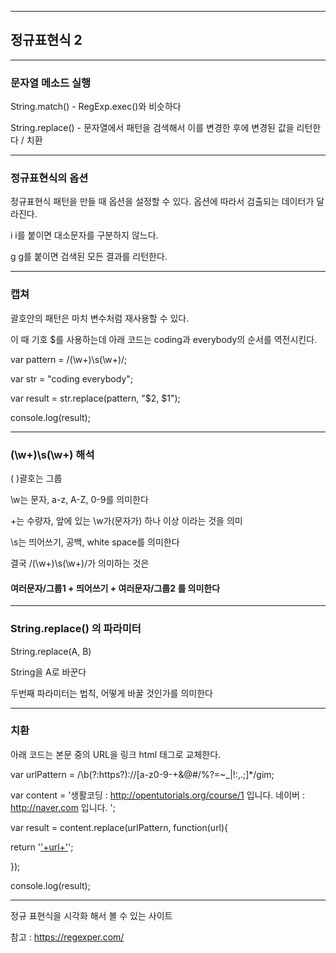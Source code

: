 ***
## 정규표현식 2
***

### 문자열 메소드 실행

String.match() - RegExp.exec()와 비슷하다

String.replace() - 문자열에서 패턴을 검색해서 이를 변경한 후에 변경된 값을 리턴한다 / 치환

***
### 정규표현식의 옵션

정규표현식 패턴을 만들 때 옵션을 설정할 수 있다. 옵션에 따라서 검출되는 데이터가 달라진다.

i
i를 붙이면 대소문자를 구분하지 않느다.

g
g를 붙이면 검색된 모든 결과를 리턴한다.

***
### 캡쳐

괄호안의 패턴은 마치 변수처럼 재사용할 수 있다. 

이 때 기호 $를 사용하는데 아래 코드는 coding과 everybody의 순서를 역전시킨다.

var pattern = /(\w+)\s(\w+)/;

var str = "coding everybody";

var result = str.replace(pattern, "$2, $1");

console.log(result);

***
### (\w+)\s(\w+) 해석

( )괄호는 그룹

\\w는 문자, a-z, A-Z, 0-9를 의미한다

+는 수량자, 앞에 있는 \\w가(문자가) 하나 이상 이라는 것을 의미

\\s는 띄어쓰기, 공백, white space를 의미한다

결국 /(\w+)\s(\w+)/가 의미하는 것은

#### 여러문자/그룹1 + 띄어쓰기 + 여러문자/그룹2 를 의미한다

***
### String.replace() 의 파라미터

String.replace(A, B)

String을 A로 바꾼다

두번째 파라미터는 법칙, 어떻게 바꿀 것인가를 의미한다
***
### 치환

아래 코드는 본문 중의 URL을 링크 html 태그로 교체한다. 

var urlPattern = /\b(?:https?):\/\/[a-z0-9-+&@#\/%?=~_|!:,.;]*/gim;

var content = '생활코딩 : http://opentutorials.org/course/1 입니다. 네이버 : http://naver.com 입니다. ';

var result = content.replace(urlPattern, function(url){

return '<a href="'+url+'">'+url+'</a>';

});

console.log(result);

***
정규 표현식을 시각화 해서 볼 수 있는 사이트

참고 : https://regexper.com/
